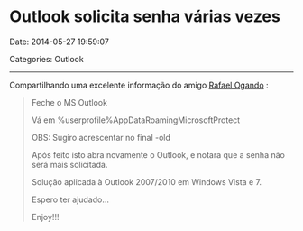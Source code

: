 # Outlook solicita senha várias vezes

Date: 2014-05-27 19:59:07

Categories: Outlook

---

<p>Compartilhando uma excelente informação do amigo <a href="http://rafaelogando.wordpress.com" target="_blank" rel="noopener noreferrer">Rafael Ogando</a> :</p>
<blockquote><p>Feche o MS Outlook</p>
<p>Vá em %userprofile%AppDataRoamingMicrosoftProtect</p>
<p>OBS: Sugiro acrescentar no final -old</p>
<p>Após feito isto abra novamente o Outlook, e notara que a senha não será mais solicitada.</p>
<p>Solução aplicada à Outlook 2007/2010 em Windows Vista e 7.</p>
<p>Espero ter ajudado…</p>
<p>Enjoy!!!</p></blockquote>
